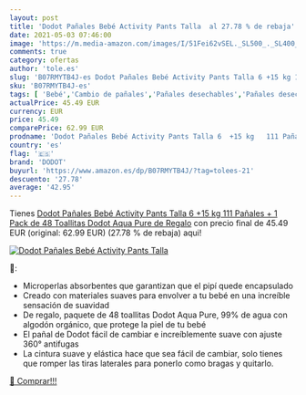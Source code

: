 ```yaml
---
layout: post
title: 'Dodot Pañales Bebé Activity Pants Talla  al 27.78 % de rebaja'
date: 2021-05-03 07:46:00
image: 'https://m.media-amazon.com/images/I/51Fei62vSEL._SL500_._SL400_.jpg'
comments: true
category: ofertas
author: 'tole.es'
slug: 'B07RMYTB4J-es Dodot Pañales Bebé Activity Pants Talla 6 +15 kg 111...'
sku: 'B07RMYTB4J-es'
tags: [ 'Bebé','Cambio de pañales','Pañales desechables','Pañales desechables para bebés','Pañales para bebé','bebé','dodot','pañales', ]
actualPrice: 45.49 EUR
currency: EUR
price: 45.49
comparePrice: 62.99 EUR
prodname: 'Dodot Pañales Bebé Activity Pants Talla 6  +15 kg   111 Pañales + 1 Pack de 48 Toallitas Dodot Aqua Pure de Regalo'
country: 'es'
flag: '🇪🇸'
brand: 'DODOT'
buyurl: 'https://www.amazon.es/dp/B07RMYTB4J/?tag=tolees-21'
descuento: '27.78'
average: '42.95'
---
```


Tienes [Dodot Pañales Bebé Activity Pants Talla 6  +15 kg   111 Pañales + 1 Pack de 48 Toallitas Dodot Aqua Pure de Regalo](https://www.amazon.es/dp/B07RMYTB4J/?tag=tolees-21) con precio final de  45.49 EUR (original: 62.99 EUR) (27.78 %  de rebaja) aqui!

[![Dodot Pañales Bebé Activity Pants Talla ](https://m.media-amazon.com/images/I/51Fei62vSEL._SL500_._SL400_.jpg)](https://www.amazon.es/dp/B07RMYTB4J/?tag=tolees-21)

🔎:

- Microperlas absorbentes que garantizan que el pipí quede encapsulado
- Creado con materiales suaves para envolver a tu bebé en una increíble sensación de suavidad
- De regalo, paquete de 48 toallitas Dodot Aqua Pure, 99% de agua con algodón orgánico, que protege la piel de tu bebé
- El pañal de Dodot fácil de cambiar e increíblemente suave con ajuste 360° antifugas
- La cintura suave y elástica hace que sea fácil de cambiar, solo tienes que romper las tiras laterales para ponerlo como bragas y quitarlo.

[🛒 Comprar!!!](https://www.amazon.es/dp/B07RMYTB4J/?tag=tolees-21)
